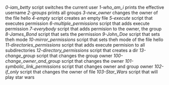 *0-iam_betty* script switches the current user
*1-who_am_i* prints the effective username
*2-groups* prints all groups
*3-new_owner* changes the owner of the file hello
*4-empty* script creates an empty file
*5-execute* script that executes permission
*6-multiple_permissions* script that adds execute permission
*7-everybody* script that adds permision to the owner, the group
*8-James_Bond* script that sets the permission
*9-John_Doe* script that sets theh mode
*10-mirror_permissions* script that sets theh mode of the file hello
*11-directories_permissions* script that adds execute permision to all subdirectories
*12-directory_permissions* script that creates a dir
*13-change_group* script that changes the group owner
*100-change_owner_and_group* script that changes the owner
*101-symbolic_link_permissions* script that changes owner and group owner
*102-if_only* script that changes the owner of file
*103-Star_Wars* script that will play star wars
